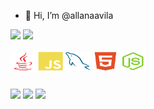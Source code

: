 - 👋 Hi, I’m @allanaavila
  
 <div>
    <a hef="https://github.com/allanaavila">
    <img height="180em" src="https://github-readme-stats.vercel.app/api?username=allanaavila&show_icons=true&theme=dracula&include_all_commits=true&count_private=true"/>
    <img height="180em" src="https://github-readme-stats.vercel.app/api/top-langs/?username=allanaavila&layout=compact&langs_count=16&theme=dracula"/>
</div>

<div style="display: inline_block"><br>
  
  <img align="center" alt="allana-java" height="30" width="40" src="https://raw.githubusercontent.com/devicons/devicon/master/icons/java/java-plain.svg">
  <img align="center" alt="allana-javascript" height="30" width="40" src="https://raw.githubusercontent.com/devicons/devicon/master/icons/javascript/javascript-plain.svg">
   <img align="center" alt="allana-mysql" height="30" width="40" src="https://raw.githubusercontent.com/devicons/devicon/master/icons/mysql/mysql-plain.svg">
   <img align="center" alt="allana-html5" height="30" width="40" src="https://raw.githubusercontent.com/devicons/devicon/master/icons/html5/html5-plain.svg">
  <img align="center" alt="allana-nodejs" height="30" width="40" src="https://raw.githubusercontent.com/devicons/devicon/master/icons/nodejs/nodejs-plain.svg">
  
</div>
  
 ##
 
 <div> 
    <a href="https://www.instagram.com/allanaavila/" target="_blank"><img src="https://img.shields.io/badge/-Instagram-%23E4405F?style=for-the-badge&logo=instagram&logoColor=white" target="_blank"></a>
    <a href = "mailto:allanac.avila@gmail.com"><img src="https://img.shields.io/badge/-Gmail-%23333?style=for-the-badge&logo=gmail&logoColor=white" target="_blank"></a>
    <a href="https://www.linkedin.com/in/allanaávila/" target="_blank"><img src="https://img.shields.io/badge/-LinkedIn-%230077B5?style=for-the-badge&logo=linkedin&logoColor=white" target="_blank"></a> 
</div>
 
